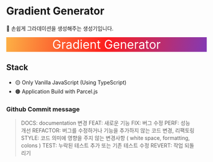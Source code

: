 # Gradient Generator

🎨 손쉽게 그라데이션을 생성해주는 생성기입니다.

<div style="width:100%;background-image: linear-gradient(279deg, rgb(131, 58, 180) 0%, rgb(253, 29, 29) 50%, rgb(252, 176, 69) 100%); font-size:32px; text-align:center; padding:0 1rem; color: white;">Gradient Generator</div>

## Stack

- 🟡 Only Vanilla JavaScript (Using TypeScript)
- 🟤 Application Build with Parcel.js

### Github Commit message

> DOCS: documentation 변경
> FEAT: 새로운 기능
> FIX: 버그 수정
> PERF: 성능 개선
> REFACTOR: 버그를 수정하거나 기능을 추가하지 않는 코드 변경, 리팩토링
> STYLE: 코드 의미에 영향을 주지 않는 변경사항 ( white space, formatting, colons )
> TEST: 누락된 테스트 추가 또는 기존 테스트 수정
> REVERT: 작업 되돌리기
